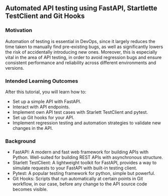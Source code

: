 ## Automated API testing using FastAPI, Startlette TestClient and Git Hooks

### Motivation

Automation of testing is essential in DevOps, since it largely reduces the time taken to manually find pre-existing bugs, as well as significantly lowers the risk of accidentally introducing new ones. Moreover, this is especially vital in the area of API testing, in order to avoid regression bugs and ensure consistent performance and reliability across different environments and versions.

### Intended Learning Outcomes

After this tutorial, you will learn how to:

- Set up a simple API with FastAPI.
- Interact with API endpoints.
- Implement own API test cases with Starlett TestClient and pytest.
- Set up Git hooks for your API.
- Implement regression testing and automation strategies to validate new changes in the API.
  <!-- blablablabla -->
  <!-- - Setting up the required tools in the environment and creating a git repository
  <!-- - Initializing a sample FastAPI project and running the API with Uvicorn
  <!-- - Reviewing provided test cases for the sample API. -->
  <!-- - Configuring Git Hooks to run provided Starlette TestClient test cases in automatic manner. -->
  <!-- - Updating source code of the API -->
  <!-- - Automation and regression testing of the new changes to the API -->

### Background

- FastAPI: A modern and fast web framework for building APIs with Python. Well-suited for building REST APIs with asynchronous structure.
- Starlett TestClient: A lightweight toolkit for FastAPI, provides a way to simulate requests to your FastAPI with built-in testing client.
- Pytest: A popular testing framework for python, simple but powerful.
- Git Hooks: Scripts that run automatically at certain points in Git workflow, in our case, before any change to the API source code becomes visible.